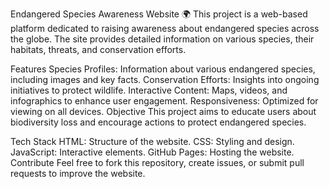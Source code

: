 Endangered Species Awareness Website 🌍
This project is a web-based platform dedicated to raising awareness about endangered species across the globe. The site provides detailed information on various species, their habitats, threats, and conservation efforts.

Features
Species Profiles: Information about various endangered species, including images and key facts.
Conservation Efforts: Insights into ongoing initiatives to protect wildlife.
Interactive Content: Maps, videos, and infographics to enhance user engagement.
Responsiveness: Optimized for viewing on all devices.
Objective
This project aims to educate users about biodiversity loss and encourage actions to protect endangered species.

Tech Stack
HTML: Structure of the website.
CSS: Styling and design.
JavaScript: Interactive elements.
GitHub Pages: Hosting the website.
Contribute
Feel free to fork this repository, create issues, or submit pull requests to improve the website.

